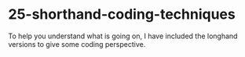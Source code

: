 # 25-shorthand-coding-techniques
To help you understand what is going on, I have included the longhand versions to give some coding perspective.
